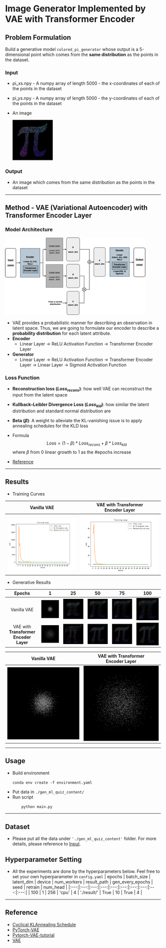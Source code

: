 # Image Generator Implemented by VAE with Transformer Encoder
## Problem Formulation
Build a generative model `colored_pi_generator` whose output is a 5-dimensional point which comes from the **same distribution** as the points in the dataset.
### Input
* pi_xs.npy - A numpy array of length 5000 - the x-coordinates of each of the points in the dataset
* pi_ys.npy - A numpy array of length 5000 - the y-coordinates of each of the points in the dataset
* An image

    <img src='./assets/sparse_pi_colored.jpg' alt="input image" height="130px">

### Output
* An image which comes from the same distribution as the points in the dataset
- - -

## Method - VAE (Variational Autoencoder) with Transformer Encoder Layer
### Model Architecture
<img src='./assets/framework_1.png' alt="odel framework" height="250px">

* VAE provides a probabilistic manner for describing an observation in latent space. Thus, we are going to formulate our encoder to describe a **probability distribution** for each latent attribute.
* **Encoder**
    * Linear Layer -> ReLU Activation Function -> Transformer Encoder Layer
* **Generator**
    * Linear Layer -> ReLU Activation Function -> Transformer Encoder Layer -> Linear Layer -> Sigmoid Activation Function

### Loss Function
* **Reconstruction loss ($Loss_{recons}$)**: how well VAE can reconstruct the input from the latent space
* **Kullback–Leibler Divergence Loss ($Loss_{kld}$)**: how similar the latent distribution and standard normal distribution are
* **Beta ($\beta$)**: A weight to alleviate the KL-vanishing issue is to apply annealing schedules for the KLD loss
* Formula
$$Loss = (1-\beta) * Loss_{recons} + \beta * Loss_{kld}$$
where $\beta$ from 0 linear growth to 1 as the \#epochs increase

* [Reference](https://medium.com/mlearning-ai/a-must-have-training-trick-for-vae-variational-autoencoder-d28ff53b0023)

- - -
## Results
* Training Curves

|Vanilla VAE|VAE with **Transformer**<br /> **Encoder Layer**|
|:----:|:----:| 
|![vae loss curve](./assets/loss_vanilla_vae.png)|![transformer loss curve](./assets/loss_vae_with_transformer.png)|

* Generative Results
    
|Epochs|1|25|50|75|100|
|:----:|:----:|:----:|:----:|:----:|:----:| 
|Vanilla VAE|![vae_1](./assets/vanilla_vae_1.png) |![vae_25](./assets/vanilla_vae_25.png)|![vae_50](./assets/vanilla_vae_50.png)|![vae_75](./assets/vanilla_vae_75.png)|![vae_100](./assets/vanilla_vae_100.png)|
|VAE with **Transformer**<br /> **Encoder Layer**|![transformer_1](./assets/vae_with_transformer_1.png)|![transformer_25](./assets/vae_with_transformer_25.png)|![transformer_50](./assets/vae_with_transformer_50.png)|![transformer_75](./assets/vae_with_transformer_75.png)|![transformer_100](./assets/vae_with_transformer_100.png)|

|Vanilla VAE|VAE with **Transformer**<br /> **Encoder Layer**|
|:----:|:----:| 
|![vanilla vae gif](./assets/vanilla_vae_100ep.gif)|![transformer gif](./assets/vae_with_transformer_100ep.gif)|

- - -

## Usage
* Build environment
    ```
    conda env create -f environment.yaml
    ```
* Put data in `./gen_ml_quiz_content/`
* Run script
    ```python
        python main.py
    ```

- - -

## Dataset
* Please put all the data under `'./gen_ml_quiz_content'` folder. For more details, please reference to [Input](###Input).

## Hyperparameter Setting
* All the experiments are done by the hyperparameters below. Feel free to set your own hyperparameter in `config.yaml`
    | epochs | batch\_size | latent\_dim | device | num\_workers | result\_path | gen\_every\_epochs | seed | retrain | num_head |
    |:---:|:---:|:---:|:---:|:---:|:---:|:---:|:---:|:---:|:---:|
    | 100 | 1 | 256 | 'cpu' | 4 | './result/' | True | 10 | True | 4 |

- - -

## Reference
* [Cyclical KLAnnealing Schedule](https://github.com/haofuml/cyclical_annealing)
* [PyTorch-VAE](https://github.com/AntixK/PyTorch-VAE)
* [Pytorch-VAE-tutorial](https://github.com/Jackson-Kang/Pytorch-VAE-tutorial)
* [VAE](https://www.jeremyjordan.me/variational-autoencoders/)
